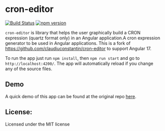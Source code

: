 cron-editor
===

[![Build Status](https://travis-ci.org/claudiuconstantin/cron-editor.svg?branch=master)](https://travis-ci.org/claudiuconstantin/cron-editor)
[![npm version](https://badge.fury.io/js/cron-editor.svg)](https://badge.fury.io/js/cron-editor)

`cron-editor` is library that helps the user graphically build a CRON expression (quartz format only) in an Angular application.A cron expression generator to be used in Angular applications. This is a fork of https://github.com/claudiuconstantin/cron-editor to support Angular 17.


To run the app just run `npm install`, then `npm run start` and go to `http://localhost:4200/`. The app will automatically reload if you change any of the source files.

## Demo

A quick demo of this app can be found at the original repo [here](https://claudiuconstantin.github.io/cron-editor/).

## License:
Licensed under the MIT license